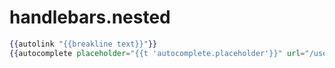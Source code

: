 handlebars.nested
=================
```handlebars
{{autolink "{{breakline text}}"}}
{{autocomplete placeholder="{{t 'autocomplete.placeholder'}}" url="/users/{{user.id}}/followers"}}
```
